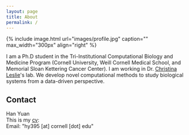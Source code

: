 ```yaml
---
layout: page
title: About
permalink: /
---
```


{% include image.html url="images/profile.jpg" caption="" max_width="300px" align="right" %}

I am a Ph.D student in the Tri-Institutional Computational Biology and Medicine Program (Cornell University, Weill Cornell Medical School, and Memorial Sloan Kettering Cancer Center). I am working in Dr. [Christina Leslie]'s lab. We develop novel computational methods to study biological systems from a data-driven perspective.

## Contact

Han Yuan <br />
This is my [cv]: <br />
Email: "hy395 [at] cornell [dot] edu"

[cv]: http://cbio.mskcc.org/~hy395/cv.pdf
[Christina Leslie]: http://cbio.mskcc.org/leslielab/index.html
